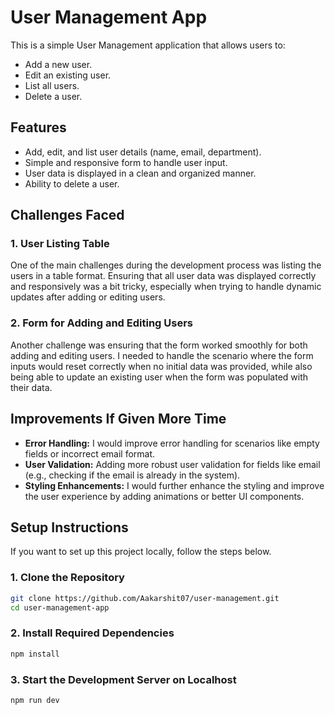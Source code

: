 # User Management App

This is a simple User Management application that allows users to:
- Add a new user.
- Edit an existing user.
- List all users.
- Delete a user.

## Features
- Add, edit, and list user details (name, email, department).
- Simple and responsive form to handle user input.
- User data is displayed in a clean and organized manner.
- Ability to delete a user.
  
## Challenges Faced

### 1. **User Listing Table**
   One of the main challenges during the development process was listing the users in a table format. Ensuring that all user data was displayed correctly and responsively was a bit tricky, especially when trying to handle dynamic updates after adding or editing users.

### 2. **Form for Adding and Editing Users**
   Another challenge was ensuring that the form worked smoothly for both adding and editing users. I needed to handle the scenario where the form inputs would reset correctly when no initial data was provided, while also being able to update an existing user when the form was populated with their data.

## Improvements If Given More Time
- **Error Handling:** I would improve error handling for scenarios like empty fields or incorrect email format.
- **User Validation:** Adding more robust user validation for fields like email (e.g., checking if the email is already in the system).
- **Styling Enhancements:** I would further enhance the styling and improve the user experience by adding animations or better UI components.

## Setup Instructions

If you want to set up this project locally, follow the steps below.

### 1. **Clone the Repository**

```bash
git clone https://github.com/Aakarshit07/user-management.git
cd user-management-app
```

### 2. **Install Required Dependencies**

```bash
npm install
```

### 3. **Start the Development Server on Localhost**

```bash
npm run dev
```